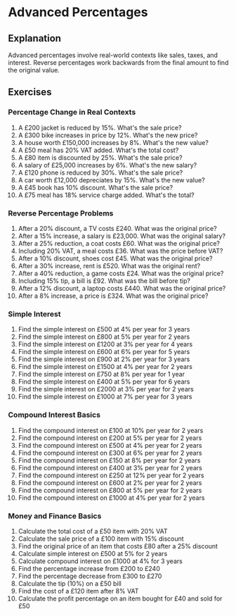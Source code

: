 # Advanced Percentages

## Explanation
Advanced percentages involve real-world contexts like sales, taxes, and interest. Reverse percentages work backwards from the final amount to find the original value.

## Exercises

### Percentage Change in Real Contexts
1. A £200 jacket is reduced by 15%. What's the sale price?
2. A £300 bike increases in price by 12%. What's the new price?
3. A house worth £150,000 increases by 8%. What's the new value?
4. A £50 meal has 20% VAT added. What's the total cost?
5. A £80 item is discounted by 25%. What's the sale price?
6. A salary of £25,000 increases by 6%. What's the new salary?
7. A £120 phone is reduced by 30%. What's the sale price?
8. A car worth £12,000 depreciates by 15%. What's the new value?
9. A £45 book has 10% discount. What's the sale price?
10. A £75 meal has 18% service charge added. What's the total?

### Reverse Percentage Problems
1. After a 20% discount, a TV costs £240. What was the original price?
2. After a 15% increase, a salary is £23,000. What was the original salary?
3. After a 25% reduction, a coat costs £60. What was the original price?
4. Including 20% VAT, a meal costs £36. What was the price before VAT?
5. After a 10% discount, shoes cost £45. What was the original price?
6. After a 30% increase, rent is £520. What was the original rent?
7. After a 40% reduction, a game costs £24. What was the original price?
8. Including 15% tip, a bill is £92. What was the bill before tip?
9. After a 12% discount, a laptop costs £440. What was the original price?
10. After a 8% increase, a price is £324. What was the original price?

### Simple Interest
1. Find the simple interest on £500 at 4% per year for 3 years
2. Find the simple interest on £800 at 5% per year for 2 years
3. Find the simple interest on £1200 at 3% per year for 4 years
4. Find the simple interest on £600 at 6% per year for 5 years
5. Find the simple interest on £900 at 2% per year for 3 years
6. Find the simple interest on £1500 at 4% per year for 2 years
7. Find the simple interest on £750 at 8% per year for 1 year
8. Find the simple interest on £400 at 5% per year for 6 years
9. Find the simple interest on £2000 at 3% per year for 2 years
10. Find the simple interest on £1000 at 7% per year for 3 years

### Compound Interest Basics
1. Find the compound interest on £100 at 10% per year for 2 years
2. Find the compound interest on £200 at 5% per year for 2 years
3. Find the compound interest on £500 at 4% per year for 2 years
4. Find the compound interest on £300 at 6% per year for 2 years
5. Find the compound interest on £150 at 8% per year for 2 years
6. Find the compound interest on £400 at 3% per year for 2 years
7. Find the compound interest on £250 at 12% per year for 2 years
8. Find the compound interest on £600 at 2% per year for 2 years
9. Find the compound interest on £800 at 5% per year for 2 years
10. Find the compound interest on £1000 at 4% per year for 2 years

### Money and Finance Basics
1. Calculate the total cost of a £50 item with 20% VAT
2. Calculate the sale price of a £100 item with 15% discount
3. Find the original price of an item that costs £80 after a 25% discount
4. Calculate simple interest on £500 at 5% for 2 years
5. Calculate compound interest on £1000 at 4% for 3 years
6. Find the percentage increase from £200 to £240
7. Find the percentage decrease from £300 to £270
8. Calculate the tip (10%) on a £50 bill
9. Find the cost of a £120 item after 8% VAT
10. Calculate the profit percentage on an item bought for £40 and sold for £50
